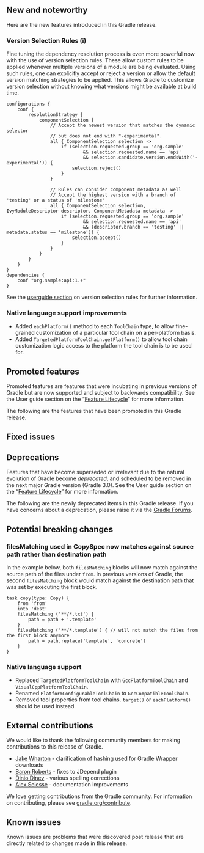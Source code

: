 ## New and noteworthy

Here are the new features introduced in this Gradle release.

### Version Selection Rules (i)
Fine tuning the dependency resolution process is even more powerful now with the use of version selection rules.  These allow custom rules to be applied whenever
multiple versions of a module are being evaluated.  Using such rules, one can explicitly accept or reject a version or allow the default version matching
strategies to be applied.  This allows Gradle to customize version selection without knowing what versions might be available at build time.

    configurations {
        conf {
            resolutionStrategy {
                componentSelection {
                    // Accept the newest version that matches the dynamic selector
                    // but does not end with "-experimental".
                    all { ComponentSelection selection ->
                        if (selection.requested.group == 'org.sample'
                                && selection.requested.name == 'api'
                                && selection.candidate.version.endsWith('-experimental')) {
                            selection.reject()
                        }
                    }

                    // Rules can consider component metadata as well
                    // Accept the highest version with a branch of 'testing' or a status of 'milestone'
                    all { ComponentSelection selection, IvyModuleDescriptor descriptor, ComponentMetadata metadata ->
                        if (selection.requested.group == 'org.sample'
                                && selection.requested.name == 'api'
                                && (descriptor.branch == 'testing' || metadata.status == 'milestone')) {
                            selection.accept()
                        }
                    }
                }
            }
        }
    }
    dependencies {
        conf "org.sample:api:1.+"
    }

See the [userguide section](userguide/dependency_management.html#version_selection_rules) on version selection rules for further information.

### Native language support improvements

- Added `eachPlatform()` method to each `ToolChain` type, to allow fine-grained customization of a particular tool chain on a per-platform basis.
- Added `TargetedPlatformToolChain.getPlatform()` to allow tool chain customization logic access to the platform the tool chain is to be used for.

## Promoted features

Promoted features are features that were incubating in previous versions of Gradle but are now supported and subject to backwards compatibility.
See the User guide section on the “[Feature Lifecycle](userguide/feature_lifecycle.html)” for more information.

The following are the features that have been promoted in this Gradle release.

<!--
### Example promoted
-->

## Fixed issues

## Deprecations

Features that have become superseded or irrelevant due to the natural evolution of Gradle become *deprecated*, and scheduled to be removed
in the next major Gradle version (Gradle 3.0). See the User guide section on the “[Feature Lifecycle](userguide/feature_lifecycle.html)” for more information.

The following are the newly deprecated items in this Gradle release. If you have concerns about a deprecation, please raise it via the [Gradle Forums](http://forums.gradle.org).

<!--
### Example deprecation
-->

## Potential breaking changes

### filesMatching used in CopySpec now matches against source path rather than destination path

In the example below, both `filesMatching` blocks will now match against the source path of the files under `from`. In
previous versions of Gradle, the second `filesMatching` block would match against the destination path that was set by
executing the first block.

    task copy(type: Copy) {
        from 'from'
        into 'dest'
        filesMatching ('**/*.txt') {
            path = path + '.template'
        }
        filesMatching ('**/*.template') { // will not match the files from the first block anymore
            path = path.replace('template', 'concrete')
        }
    }

### Native language support

- Replaced `TargetedPlatformToolChain` with `GccPlatformToolChain` and `VisualCppPlatformToolChain`.
- Renamed `PlatformConfigurableToolChain` to `GccCompatibleToolChain`.
- Removed tool properties from tool chains. `target()` or `eachPlatform()` should be used instead.

## External contributions

We would like to thank the following community members for making contributions to this release of Gradle.

* [Jake Wharton](https://github.com/JakeWharton) - clarification of hashing used for Gradle Wrapper downloads
* [Baron Roberts](https://github.com/baron1405) - fixes to JDepend plugin
* [Dinio Dinev](https://github.com/diniodinev) - various spelling corrections
* [Alex Selesse](https://github.com/selesse) - documentation improvements

We love getting contributions from the Gradle community. For information on contributing, please see [gradle.org/contribute](http://gradle.org/contribute).

## Known issues

Known issues are problems that were discovered post release that are directly related to changes made in this release.
